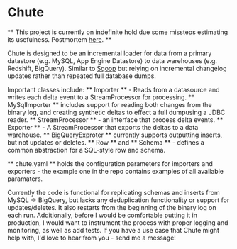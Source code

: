 # Chute

** This project is currently on indefinite hold due some missteps estimating its usefulness. Postmortem [here](https://docs.google.com/document/d/1d8OVC4nYQzW8YGFfk85z1_BfquAbmUk1AhcomdAv8Xw/edit). **

Chute is designed to be an incremental loader for data from a primary datastore (e.g. MySQL, App Engine Datastore) to data warehouses (e.g. Redshift, BigQuery). Similar to [Sqoop](http://sqoop.apache.org/) but relying on incremental changelog updates rather than repeated full database dumps.

Important classes include:
** Importer ** - Reads from a datasource and writes each delta event to a StreamProcessor for processing. ** MySqlImporter ** includes support for reading both changes from the binary log, and creating synthetic deltas to effect a full dumpusing a JDBC reader.
** StreamProcessor ** - an interface that process delta events.
** Exporter ** - A StreamProcessor that exports the deltas to a data warehouse. ** BigQueryExproter ** currently supports outputting inserts, but not updates or deletes.
** Row ** and ** Schema ** - defines a common abstraction for a SQL-style row and schema. 

** chute.yaml ** holds the configuration parameters for importers and exporters - the example one in the repo contains examples of all available paramaters.

Currently the code is functional for replicating schemas and inserts from MySQL -> BigQuery, but lacks any deduplication functionality or support for updates/deletes. It also restarts from the beginning of the binary log on each run. Additionally, before I would be comfortable putting it in production, I would want to instrument the process with proper logging and monitoring, as well as add tests. 
If you have a use case that Chute might help with, I'd love to hear from you - send me a message!
